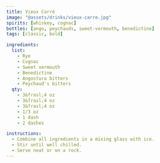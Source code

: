 ```yaml
---
title: Vieux Carré
image: "@assets/drinks/vieux-carre.jpg"
spirits: [whiskey, cognac]
bottles: [ango, peychauds, sweet-vermouth, benedictine]
tags: [classic, bold]

ingredients:
  list:
    - Rye
    - Cognac
    - Sweet vermouth
    - Benedictine
    - Angostura bitters
    - Peychaud's bitters
  qty:
    - 3&frasl;4 oz
    - 3&frasl;4 oz
    - 3&frasl;4 oz
    - 1/3 oz
    - 1 dash
    - 2 dashes

instructions:
  - Combine all ingredients in a mixing glass with ice.
  - Stir until well chilled.
  - Serve neat or on a rock.
---
```

